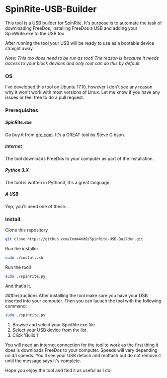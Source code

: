 # SpinRite-USB-Builder

This tool is a USB builder for SpinRite. 
It's purpose is to automate the task of downloading FreeDos, 
installing FreeDos a USB and adding your SpinWrite.exe to the USB too.

After running the tool your USB will be ready to use as a bootable device
straight away.

*Note: This too does need to be run as root! The reason is because it needs
access to your block devices and only root can do this by default.*

### OS
I've developed this tool on Ubuntu 17.10, however i don't see any reason why
it won't work with most versions of Linux. Let me know if you have any issues
or feel free to do a pull request.

### Prerequisites
##### SpinRite.exe
Go buy it from [grc.com](https://www.grc.com/). It's a GREAT tool by Steve Gibson.
##### Internet
The tool downloads FreeDos to your computer as part of the installation.
##### Python 3.X
The tool is written in Python3, it's a great language.
##### A USB
Yep, you'll need one of these...

### Install
Clone this repository
```bash
git clone https://github.com/Comm4nd0/SpinRite-USB-Builder.git
```
Run the installer
```bash
sudo ./install.sh
```
Run the tool!
```bash
sudo ./spinrite.py
```
And that's it.

###Instructions
After installing the tool make sure you have your USB inserted into your
computer. Then you can launch the tool with the following command:
```bash
sudo ./spinrite.py
```
1. Browse and select your SpinRite.exe file.
2. Select your USB device from the list.
3. Click 'Build'!

You will need an internet connection for the tool to work as the first thing
it does is downloads FreeDos to your computer. Speeds will vary depending on
d/l speeds. You'll see your USB detach and reattach but do not remove it
until the message says it's complete.

Hope you enjoy the tool and find it as useful as I do!